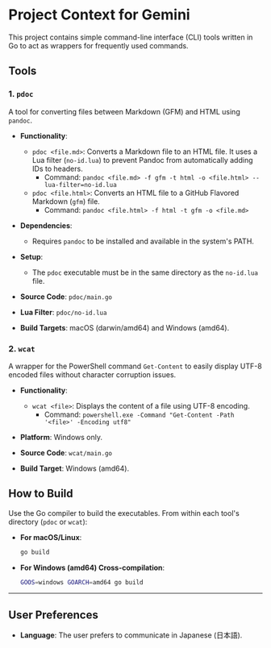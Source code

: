 # Project Context for Gemini

This project contains simple command-line interface (CLI) tools written in Go to act as wrappers for frequently used commands.

## Tools

### 1. `pdoc`

A tool for converting files between Markdown (GFM) and HTML using `pandoc`.

- **Functionality**:
  - `pdoc <file.md>`: Converts a Markdown file to an HTML file. It uses a Lua filter (`no-id.lua`) to prevent Pandoc from automatically adding IDs to headers.
    - Command: `pandoc <file.md> -f gfm -t html -o <file.html> --lua-filter=no-id.lua`
  - `pdoc <file.html>`: Converts an HTML file to a GitHub Flavored Markdown (`gfm`) file.
    - Command: `pandoc <file.html> -f html -t gfm -o <file.md>`

- **Dependencies**:
  - Requires `pandoc` to be installed and available in the system's PATH.

- **Setup**:
  - The `pdoc` executable must be in the same directory as the `no-id.lua` file.

- **Source Code**: `pdoc/main.go`
- **Lua Filter**: `pdoc/no-id.lua`
- **Build Targets**: macOS (darwin/amd64) and Windows (amd64).

### 2. `wcat`

A wrapper for the PowerShell command `Get-Content` to easily display UTF-8 encoded files without character corruption issues.

- **Functionality**:
  - `wcat <file>`: Displays the content of a file using UTF-8 encoding.
    - Command: `powershell.exe -Command "Get-Content -Path '<file>' -Encoding utf8"`

- **Platform**: Windows only.

- **Source Code**: `wcat/main.go`
- **Build Target**: Windows (amd64).

## How to Build

Use the Go compiler to build the executables. From within each tool's directory (`pdoc` or `wcat`):

- **For macOS/Linux**:
  ```sh
  go build
  ```

- **For Windows (amd64) Cross-compilation**:
  ```sh
  GOOS=windows GOARCH=amd64 go build
  ```

---

## User Preferences

- **Language**: The user prefers to communicate in Japanese (日本語).